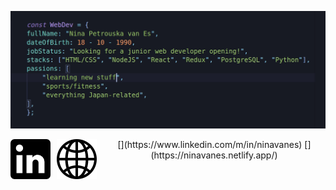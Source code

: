 ![Nina](https://github.com/grakify90/grakify90/blob/master/githubprofile.gif)
<div align="center">
[<img src="https://github.com/grakify90/grakify90/blob/master/linkedin-logo.png" alt="LinkedIn logo" style="float: left; margin-right: 10px;">](https://www.linkedin.com/m/in/ninavanes)
[<img src="https://github.com/grakify90/grakify90/blob/master/www.png" alt="website icon" style="float: left; margin-right: 10px;">](https://ninavanes.netlify.app/)
</div>
